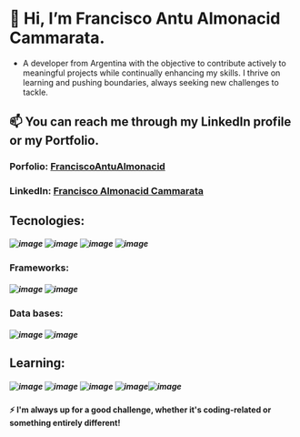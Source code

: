 # 👋 Hi, I’m Francisco Antu Almonacid Cammarata.
- A developer from Argentina with the objective to contribute actively to meaningful projects while continually enhancing my skills. I thrive on learning and pushing boundaries, always seeking new challenges to tackle.
## 📫 You can reach me through my LinkedIn profile or my Portfolio.
###  **Porfolio:** [FranciscoAntuAlmonacid](https://franciscoantualmonacid.pythonanywhere.com/)
###  **LinkedIn:** [Francisco Almonacid Cammarata](https://www.linkedin.com/in/francisco-almonacid-cammarata543119267/)

## Tecnologies:
##### ![image](https://github.com/antudev/antudev/assets/146896279/a606eea5-8e25-4cbb-a553-abc649c696be) ![image](https://github.com/antudev/antudev/assets/146896279/4eefae9e-96d0-4d50-ba7d-83f058115e58) ![image](https://github.com/antudev/antudev/assets/146896279/5653497c-f3a3-4b50-b6e6-b0d237f39877) ![image](https://github.com/antudev/antudev/assets/146896279/5506a81c-4680-4031-9043-6a175275001f)


### Frameworks:
##### ![image](https://github.com/antudev/antudev/assets/146896279/02a642ee-d128-4190-a9e2-feb92b6e1da4) ![image](https://github.com/antudev/antudev/assets/146896279/39b985b3-980d-4ccc-ab05-1ec388d1a4ae)

### Data bases:
##### ![image](https://github.com/antudev/antudev/assets/146896279/f6b71f25-d740-47fd-a549-ad7d0fee3db9) ![image](https://github.com/antudev/antudev/assets/146896279/5d392a82-28af-45f6-a322-8f151a32d20c)

## Learning:
##### ![image](https://github.com/antudev/antudev/assets/146896279/a3ad3211-79d9-4fe3-b98f-9b9abbd15ce1) ![image](https://github.com/antudev/antudev/assets/146896279/eefcaa1d-2041-4cbc-a536-bdf57d543379) ![image](https://github.com/antudev/antudev/assets/146896279/0ae88b79-370a-4a7b-862e-455ed14304cf) ![image](https://github.com/antudev/antudev/assets/146896279/f99423f7-7f3c-44c5-96a1-c4d44c77e1af)![image](https://github.com/antudev/antudev/assets/146896279/a19eadfd-7e6d-4e1c-94ef-138a7256d5f1)



#### ⚡ I'm always up for a good challenge, whether it's coding-related or something entirely different!

<!---
antudev/antudev is a ✨ special ✨ repository because its `README.md` (this file) appears on your GitHub profile.
You can click the Preview link to take a look at your changes.
--->

